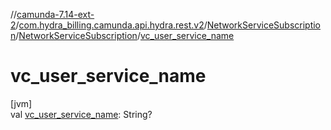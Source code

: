 //[camunda-7.14-ext-2](../../../../index.md)/[com.hydra_billing.camunda.api.hydra.rest.v2](../../index.md)/[NetworkServiceSubscription](../index.md)/[NetworkServiceSubscription](index.md)/[vc_user_service_name](vc_user_service_name.md)

# vc_user_service_name

[jvm]\
val [vc_user_service_name](vc_user_service_name.md): String?
